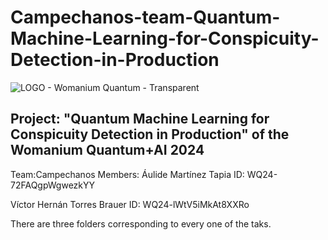 # Campechanos-team-Quantum-Machine-Learning-for-Conspicuity-Detection-in-Production

![LOGO - Womanium Quantum - Transparent](https://github.com/user-attachments/assets/a50429a9-4ecc-4714-870e-1110833531d1)
## Project: "Quantum Machine Learning for Conspicuity Detection in Production" of the Womanium Quantum+AI 2024


Team:Campechanos
Members: 
  Áulide Martínez Tapia
  ID: WQ24-72FAQgpWgwezkYY
  
  Víctor Hernán Torres Brauer
  ID: WQ24-lWtV5iMkAt8XXRo



There are three folders corresponding to every one of the taks. 
